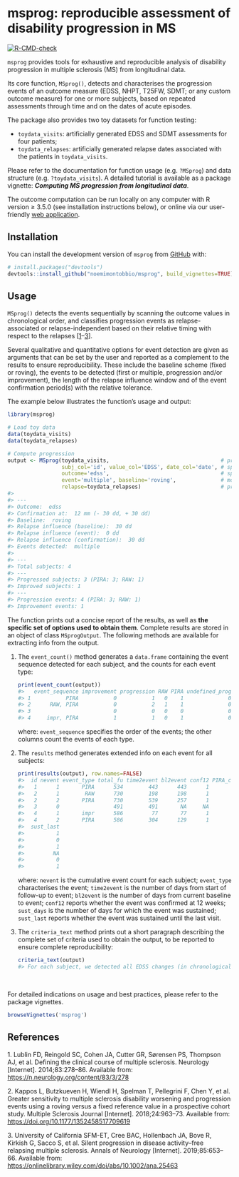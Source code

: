 
<!-- README.md is generated from README.Rmd. Please only edit README.Rmd -->

# msprog: reproducible assessment of disability progression in MS

<!-- badges: start -->

[![R-CMD-check](https://github.com/noemimontobbio/msprog/actions/workflows/R-CMD-check.yaml/badge.svg)](https://github.com/noemimontobbio/msprog/actions/workflows/R-CMD-check.yaml)
<!-- badges: end -->

`msprog` provides tools for exhaustive and reproducible analysis of
disability progression in multiple sclerosis (MS) from longitudinal
data.

Its core function, `MSprog()`, detects and characterises the progression
events of an outcome measure (EDSS, NHPT, T25FW, SDMT; or any custom
outcome measure) for one or more subjects, based on repeated assessments
through time and on the dates of acute episodes.

The package also provides two toy datasets for function testing:

- `toydata_visits`: artificially generated EDSS and SDMT assessments for
  four patients;
- `toydata_relapses`: artificially generated relapse dates associated
  with the patients in `toydata_visits`.

Please refer to the documentation for function usage (e.g. `?MSprog`)
and data structure (e.g. `?toydata_visits`). A detailed tutorial is
available as a package vignette: ***Computing MS progression from
longitudinal data***.

The outcome computation can be run locally on any computer with R
version $\geq$ 3.5.0 (see installation instructions below), or online
via our user-friendly [web
application](https://msprog.shinyapps.io/msprog/).

## Installation

You can install the development version of `msprog` from
[GitHub](https://github.com/noemimontobbio/msprog) with:

``` r
# install.packages("devtools")
devtools::install_github("noemimontobbio/msprog", build_vignettes=TRUE)
```

## Usage

`MSprog()` detects the events sequentially by scanning the outcome
values in chronological order, and classifies progression events as
relapse-associated or relapse-independent based on their relative timing
with respect to the relapses
\[[1](#ref-lublin2014)–[3](#ref-silent2019)\].

Several qualitative and quantitative options for event detection are
given as arguments that can be set by the user and reported as a
complement to the results to ensure reproducibility. These include the
baseline scheme (fixed or roving), the events to be detected (first or
multiple, progression and/or improvement), the length of the relapse
influence window and of the event confirmation period(s) with the
relative tolerance.

The example below illustrates the function’s usage and output:

``` r
library(msprog)

# Load toy data
data(toydata_visits)
data(toydata_relapses)

# Compute progression
output <- MSprog(toydata_visits,                                   # provide data on visits
                 subj_col='id', value_col='EDSS', date_col='date', # specify column names
                 outcome='edss',                                   # specify outcome type
                 event='multiple', baseline='roving',              # modify default options on event detection
                 relapse=toydata_relapses)                         # provide data on relapses
#> 
#> ---
#> Outcome:  edss 
#> Confirmation at:  12 mm (- 30 dd, + 30 dd)
#> Baseline:  roving   
#> Relapse influence (baseline):  30 dd
#> Relapse influence (event):  0 dd
#> Relapse influence (confirmation):  30 dd
#> Events detected:  multiple
#> 
#> ---
#> Total subjects: 4
#> ---
#> Progressed subjects: 3 (PIRA: 3; RAW: 1)
#> Improved subjects: 1
#> ---
#> Progression events: 4 (PIRA: 3; RAW: 1)
#> Improvement events: 1
```

The function prints out a concise report of the results, as well as
**the specific set of options used to obtain them**. Complete results
are stored in an object of class `MSprogOutput`. The following methods
are available for extracting info from the output.

1.  The `event_count()` method generates a `data.frame` containing the
    event sequence detected for each subject, and the counts for each
    event type:

    ``` r
    print(event_count(output))
    #>   event_sequence improvement progression RAW PIRA undefined_prog
    #> 1           PIRA           0           1   0    1              0
    #> 2      RAW, PIRA           0           2   1    1              0
    #> 3                          0           0   0    0              0
    #> 4     impr, PIRA           1           1   0    1              0
    ```

    where: `event_sequence` specifies the order of the events; the other
    columns count the events of each type.

2.  The `results` method generates extended info on each event for all
    subjects:

    ``` r
    print(results(output), row.names=FALSE)
    #>  id nevent event_type total_fu time2event bl2event conf12 PIRA_conf12 sust_days
    #>   1      1       PIRA      534        443      443      1           1        91
    #>   2      1        RAW      730        198      198      1          NA        84
    #>   2      2       PIRA      730        539      257      1           1       191
    #>   3      0                 491        491       NA     NA          NA        NA
    #>   4      1       impr      586         77       77      1          NA        98
    #>   4      2       PIRA      586        304      129      1           1       282
    #>  sust_last
    #>          1
    #>          0
    #>          1
    #>         NA
    #>          0
    #>          1
    ```

    where: `nevent` is the cumulative event count for each subject;
    `event_type` characterises the event; `time2event` is the number of
    days from start of follow-up to event; `bl2event` is the number of
    days from current baseline to event; `conf12` reports whether the
    event was confirmed at 12 weeks; `sust_days` is the number of days
    for which the event was sustained; `sust_last` reports whether the
    event was sustained until the last visit.

3.  The `criteria_text` method prints out a short paragraph describing
    the complete set of criteria used to obtain the output, to be
    reported to ensure complete reproducibility:

    ``` r
    criteria_text(output)
    #> For each subject, we detected all EDSS changes (in chronological order) confirmed at 12 weeks, with a tolerance of 30 days on both sides. A visit could only be used as confirmation if occurring at least 30 days from a relapse. A roving baseline scheme was applied where the reference value was updated after each confirmed progression or improvement event. The new reference value was set as the EDSS value at the confirmation visit. Whenever the baseline fell within 30 days from a relapse, it was moved to the next available visit. A confirmed EDSS progression event was labelled as RAW if occurring within 90 days from a relapse. A confirmed EDSS progression event was labelled as PIRA if no relapses occurred in the interval from 90 days before the event to 30 days after the event, or from 90 days before confirmation to 30 days after confirmation.
    ```

<br />

For detailed indications on usage and best practices, please refer to
the package vignettes.

``` r
browseVignettes('msprog')
```

## References

<div id="refs" class="references csl-bib-body">

<div id="ref-lublin2014" class="csl-entry">

1\. Lublin FD, Reingold SC, Cohen JA, Cutter GR, Sørensen PS, Thompson
AJ, et al. Defining the clinical course of multiple sclerosis. Neurology
\[Internet\]. 2014;83:278–86. Available from:
<https://n.neurology.org/content/83/3/278>

</div>

<div id="ref-kappos2018" class="csl-entry">

2\. Kappos L, Butzkueven H, Wiendl H, Spelman T, Pellegrini F, Chen Y,
et al. Greater sensitivity to multiple sclerosis disability worsening
and progression events using a roving versus a fixed reference value in
a prospective cohort study. Multiple Sclerosis Journal \[Internet\].
2018;24:963–73. Available from:
<https://doi.org/10.1177/1352458517709619>

</div>

<div id="ref-silent2019" class="csl-entry">

3\. University of California SFM-ET, Cree BAC, Hollenbach JA, Bove R,
Kirkish G, Sacco S, et al. Silent progression in disease activity–free
relapsing multiple sclerosis. Annals of Neurology \[Internet\].
2019;85:653–66. Available from:
<https://onlinelibrary.wiley.com/doi/abs/10.1002/ana.25463>

</div>

</div>
